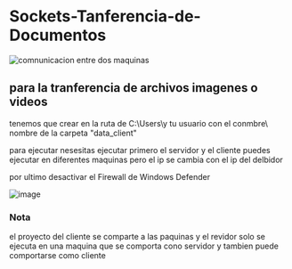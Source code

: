 # Sockets-Tanferencia-de-Documentos

![comnunicacion entre dos maquinas ](https://github.com/user-attachments/assets/23f0d834-a190-41f2-91f8-a54cf5611a8a)

## para la tranferencia de archivos imagenes o videos

tenemos que crear en la ruta de C:\Users\y tu usuario con el conmbre\ 
nombre de la carpeta 
"data_client"

para ejecutar nesesitas ejecutar primero el servidor y el cliente puedes ejecutar en diferentes maquinas pero el ip se cambia con el ip del delbidor 

por ultimo desactivar el Firewall de Windows Defender

![image](https://github.com/user-attachments/assets/935b70d2-383a-4669-8b8d-f811fb93d9cb)

### Nota
el proyecto del cliente se comparte a las paquinas y el revidor solo se ejecuta en una maquina que se comporta cono servidor y tambien puede comportarse como cliente 
